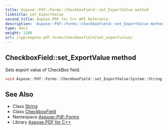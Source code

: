 ```yaml
---
title: Aspose::Pdf::Forms::CheckboxField::set_ExportValue method
linktitle: set_ExportValue
second_title: Aspose.PDF for C++ API Reference
description: 'Aspose::Pdf::Forms::CheckboxField::set_ExportValue method. Sets export value of CheckBox field in C++.'
type: docs
weight: 1200
url: /cpp/aspose.pdf.forms/checkboxfield/set_exportvalue/
---
```

## CheckboxField::set_ExportValue method


Sets export value of CheckBox field.

```cpp
void Aspose::Pdf::Forms::CheckboxField::set_ExportValue(System::String value)
```

## See Also

* Class [String](../../../system/string/)
* Class [CheckboxField](../)
* Namespace [Aspose::Pdf::Forms](../../)
* Library [Aspose.PDF for C++](../../../)

